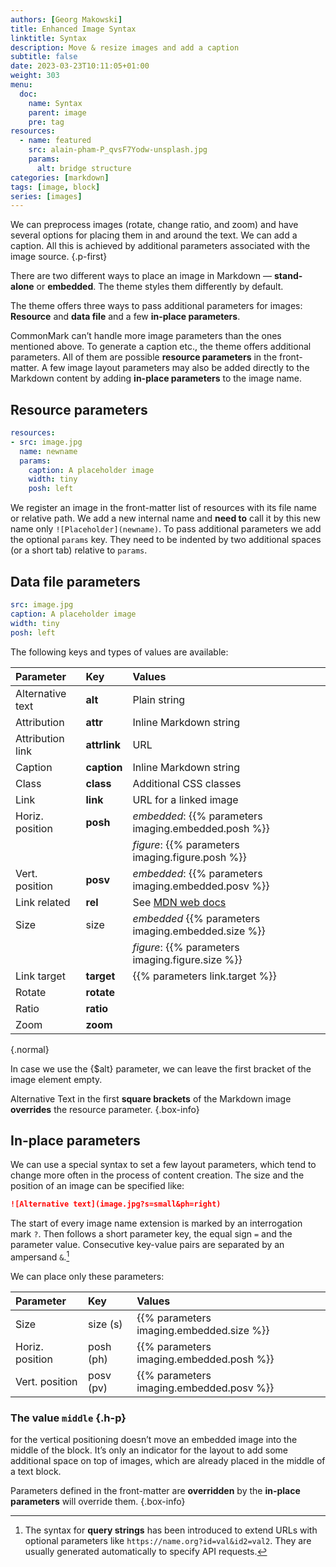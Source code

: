 ```yaml
---
authors: [Georg Makowski]
title: Enhanced Image Syntax
linktitle: Syntax
description: Move & resize images and add a caption
subtitle: false
date: 2023-03-23T10:11:05+01:00
weight: 303
menu:
  doc:
    name: Syntax
    parent: image
    pre: tag
resources:
  - name: featured
    src: alain-pham-P_qvsF7Yodw-unsplash.jpg
    params:
      alt: bridge structure
categories: [markdown]
tags: [image, block]
series: [images]
---
```


We can preprocess images (rotate, change ratio, and zoom) and have several options for placing them in and around the text. We can add a caption. All this is achieved by additional parameters associated with the image source.
{.p-first}
<!--more-->

There are two different ways to place an image in Markdown — **stand-alone** or **embedded**. The theme styles them differently by default.

The theme offers three ways to pass additional parameters for images: **Resource** and **data file**  and a few **in-place parameters**.


CommonMark can’t handle more image parameters than the ones mentioned above. To generate a caption etc., the theme offers additional parameters. All of them are possible **resource parameters** in the front-matter. A few image layout parameters may also be added directly to the Markdown content by adding **in-place parameters** to the image name.

## Resource parameters

```yaml {.right linenos=true linenostart=10}
resources:
- src: image.jpg
  name: newname
  params:
    caption: A placeholder image
    width: tiny
    posh: left
```

We register an image in the front-matter list of resources with its file name or relative path. We add a new internal name and **need to** call it by this new name only `![Placeholder](newname)`. To pass additional parameters we add the optional `params` key. They need to be indented by two additional spaces (or a short tab) relative to `params`.

## Data file parameters

```yaml {.right linenos=true linenostart=1}
src: image.jpg
caption: A placeholder image
width: tiny
posh: left
```

The following keys and types of values are available:

| Parameter | Key | Values |
|:---------|:----------|:---------|
| Alternative text | **alt** | Plain string |
| Attribution | **attr** | Inline Markdown string |
| Attribution link | **attrlink** | URL |
| Caption | **caption** | Inline Markdown string |
| Class | **class** | Additional CSS classes |
| Link | **link** | URL for a linked image |
| Horiz. position | **posh** | _embedded_: {{% parameters imaging.embedded.posh %}} |
| | | _figure_: {{% parameters imaging.figure.posh %}} |
| Vert. position | **posv** | _embedded_: {{% parameters imaging.embedded.posv %}} |
| Link related | **rel** | See [MDN web docs](https://developer.mozilla.org/en-US/docs/Web/HTML/Link_types) |
| Size | size | _embedded_ {{% parameters imaging.embedded.size %}} |
| | | _figure_: {{% parameters imaging.figure.size %}} |
| Link target | **target** | {{% parameters link.target %}} |
| Rotate | **rotate** | |
| Ratio | **ratio** | |
| Zoom | **zoom** | |
{.normal}

In case we use the {$alt} parameter, we can leave the first bracket of the image element empty.

Alternative Text in the first **square brackets** of the Markdown image **overrides** the resource parameter.
{.box-info}

## In-place parameters

We can use a special syntax to set a few layout parameters, which tend to change more often in the process of content creation. The size and the position of an image can be specified like:

```md
![Alternative text](image.jpg?s=small&ph=right)
```

The start of every image name extension is marked by an interrogation mark `?`. Then follows a short parameter key, the equal sign `=` and the parameter value. Consecutive key-value pairs are separated by an ampersand `&`.[^1]

We can place only these parameters:

| Parameter | Key | Values |
|:----|:----|:----|
| Size | size (s) | {{% parameters imaging.embedded.size %}} |
| Horiz. position | posh (ph) | {{% parameters imaging.embedded.posh %}} |
| Vert. position | posv (pv) | {{% parameters imaging.embedded.posv %}} |

### The value `middle` {.h-p}
for the vertical positioning doesn’t move an embedded image into the middle of the block. It’s only an indicator for the layout to add some additional space on top of images, which are already placed in the middle of a text block.

[^1]: The syntax for **query strings** has been introduced to extend URLs with optional parameters like `https://name.org?id=val&id2=val2`. They are usually generated automatically to specify API requests.

Parameters defined in the front-matter are **overridden** by the **in-place parameters** will override them.
{.box-info}
